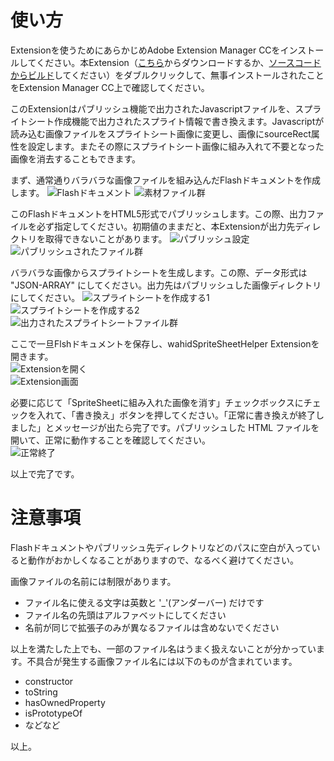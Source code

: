 # 使い方
Extensionを使うためにあらかじめAdobe Extension Manager CCをインストールしてください。本Extension（[こちら](./exported/wahidSpriteSheetHelper.zxp)からダウンロードするか、[ソースコードからビルド](./README_ja.md#how-to-build-the-extension)してください）をダブルクリックして、無事インストールされたことをExtension Manager CC上で確認してください。

このExtensionはパブリッシュ機能で出力されたJavascriptファイルを、スプライトシート作成機能で出力されたスプライト情報で書き換えます。Javascriptが読み込む画像ファイルをスプライトシート画像に変更し、画像にsourceRect属性を設定します。またその際にスプライトシート画像に組み入れて不要となった画像を消去することもできます。


まず、通常通りバラバラな画像ファイルを組み込んだFlashドキュメントを作成します。
![Flashドキュメント](./doc_res/ja/fladoc.png)
![素材ファイル群](./doc_res/ja/originalresources.png)


このFlashドキュメントをHTML5形式でパブリッシュします。この際、出力ファイルを必ず指定してください。初期値のままだと、本Extensionが出力先ディレクトリを取得できないことがあります。
![パブリッシュ設定](./doc_res/ja/publishsettings.png)  
![パブリッシュされたファイル群](./doc_res/ja/published.png)  


バラバラな画像からスプライトシートを生成します。この際、データ形式は "JSON-ARRAY" にしてください。出力先はパブリッシュした画像ディレクトリにしてください。
![スプライトシートを作成する1](./doc_res/ja/generatespritesheet1.png)  
![スプライトシートを作成する2](./doc_res/ja/generatespritesheet2.png)  
![出力されたスプライトシートファイル群](./doc_res/ja/generatedspritesheets.png)  


ここで一旦Flshドキュメントを保存し、wahidSpriteSheetHelper Extensionを開きます。  
![Extensionを開く](./doc_res/ja/openextension.png)  
![Extension画面](./doc_res/ja/extension.png)  


必要に応じて「SpriteSheetに組み入れた画像を消す」チェックボックスにチェックを入れて、「書き換え」ボタンを押してください。「正常に書き換えが終了しました」とメッセージが出たら完了です。パブリッシュした HTML ファイルを開いて、正常に動作することを確認してください。  
![正常終了](./doc_res/ja/done.png)  


以上で完了です。  


# 注意事項
Flashドキュメントやパブリッシュ先ディレクトリなどのパスに空白が入っていると動作がおかしくなることがありますので、なるべく避けてください。

画像ファイルの名前には制限があります。
 * ファイル名に使える文字は英数と '_'(アンダーバー) だけです
 * ファイル名の先頭はアルファベットにしてください
 * 名前が同じで拡張子のみが異なるファイルは含めないでください
 
以上を満たした上でも、一部のファイル名はうまく扱えないことが分かっています。不具合が発生する画像ファイル名には以下のものが含まれています。
* constructor
* toString
* hasOwnedProperty
* isPrototypeOf
* などなど

以上。
